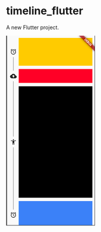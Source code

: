 # timeline_flutter

A new Flutter project.

![Screenshot](/assets/screenshot/screenshot.png "Screenshots")
